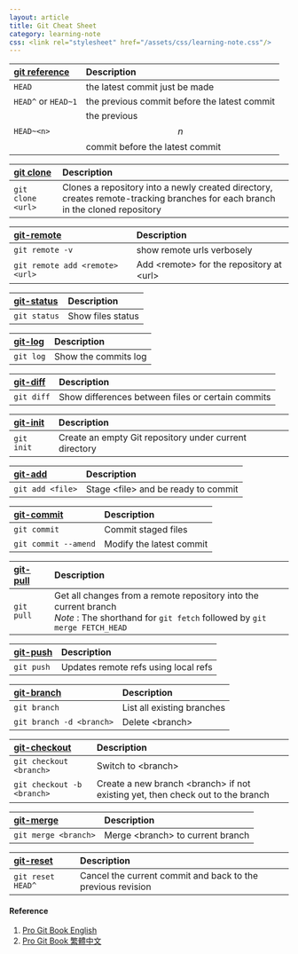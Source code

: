 ```yaml
---
layout: article
title: Git Cheat Sheet
category: learning-note
css: <link rel="stylesheet" href="/assets/css/learning-note.css"/>
---
```


| [git reference](https://git-scm.com/book/en/v2/Git-Internals-Git-References) | Description |
|:-----------------------------------------------------------------------------|:------------|
| `HEAD` | the latest commit just be made |
| `HEAD^` or `HEAD~1` | the previous commit before the latest commit |
| `HEAD~<n>` | the previous $$n$$ commit before the latest commit |

| [git clone](https://git-scm.com/docs/git-clone) | Description |
|:------------------------------------------------|:------------|
| `git clone <url>` | Clones a repository into a newly created directory, creates remote-tracking branches for each branch in the cloned repository |

| [git-remote](https://git-scm.com/docs/git-remote) | Description |
|:--------------------------------------------------|:------------|
| `git remote -v` | show remote urls verbosely |
| `git remote add <remote> <url>` | Add \<remote\> for the repository at \<url\> |

| [git-status](https://git-scm.com/docs/git-status) | Description |
|:--------------------------------------------------|:------------|
| `git status` | Show files status |

| [git-log](https://git-scm.com/docs/git-log) | Description |
|:--------------------------------------------|:------------|
| `git log` | Show the commits log |

| [git-diff](https://git-scm.com/docs/git-diff) | Description |
|:----------------------------------------------|:------------|
| `git diff` | Show differences between files or certain commits |

| [git-init](https://git-scm.com/docs/git-init) | Description |
|:----------------------------------------------|:------------|
| `git init` | Create an empty Git repository under current directory|

| [git-add](https://git-scm.com/docs/git-add) | Description |
|:--------------------------------------------|:------------|
| `git add <file>` | Stage \<file\> and be ready to commit |

| [git-commit](https://git-scm.com/docs/git-commit) | Description |
|:--------------------------------------------------|:------------|
| `git commit` | Commit staged files |
| `git commit --amend` | Modify the latest commit |

| [git-pull](https://git-scm.com/docs/git-pull) | Description |
|:----------------------------------------------|:------------|
| `git pull` | Get all changes from a remote repository into the current branch <br/> *Note* : The shorthand for `git fetch` followed by `git merge FETCH_HEAD` |

| [git-push](https://git-scm.com/docs/git-push) | Description |
|:----------------------------------------------|:------------|
| `git push` | Updates remote refs using local refs |

| [git-branch](https://git-scm.com/docs/git-branch) | Description |
|:--------------------------------------------------|:------------|
| `git branch` | List all existing branches |
| `git branch -d <branch>` | Delete \<branch\> |

| [git-checkout](https://git-scm.com/docs/git-checkout) | Description |
|:------------------------------------------------------|:------------|
| `git checkout <branch>` | Switch to \<branch\> |
| `git checkout -b <branch>` | Create a new branch \<branch\> if not existing yet, then check out to the branch |

| [git-merge](https://git-scm.com/docs/git-merge) | Description |
|:------------------------------------------------|:------------|
| `git merge <branch>` | Merge \<branch\> to current branch |

| [git-reset](https://git-scm.com/docs/git-reset) | Description |
|:------------------------------------------------|:------------|
| `git reset HEAD^` | Cancel the current commit and back to the previous revision |

#### Reference

1. [Pro Git Book English](https://git-scm.com/book/en/v2)
2. [Pro Git Book 繁體中文](https://git-scm.com/book/zh-tw/v1)
